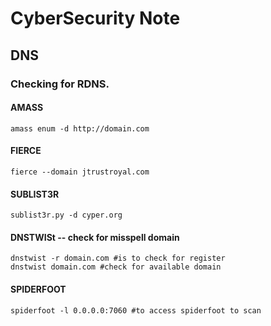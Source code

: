 # CyberSecurity Note
## DNS
### Checking for RDNS.
#### AMASS
	amass enum -d http://domain.com

#### FIERCE	
	fierce --domain jtrustroyal.com

#### SUBLIST3R
	sublist3r.py -d cyper.org

#### DNSTWISt -- check for misspell domain 
	dnstwist -r domain.com #is to check for register
	dnstwist domain.com #check for available domain

#### SPIDERFOOT
	spiderfoot -l 0.0.0.0:7060 #to access spiderfoot to scan
